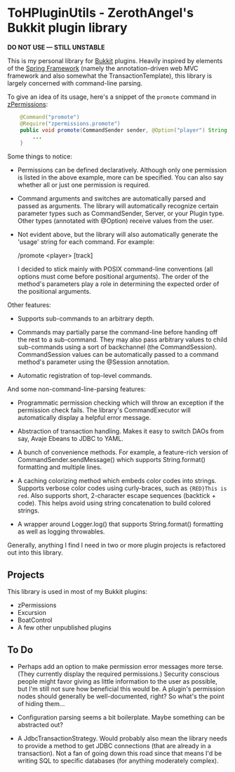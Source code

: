 # ToHPluginUtils - ZerothAngel's Bukkit plugin library #

**DO NOT USE &mdash; STILL UNSTABLE**

This is my personal library for [Bukkit](http://bukkit.org/) plugins. Heavily
inspired by elements of the [Spring Framework](http://www.springsource.org/)
(namely the annotation-driven web MVC framework and also somewhat the
TransactionTemplate), this library is largely concerned with command-line
parsing.

To give an idea of its usage, here's a snippet of the `promote` command
in [zPermissions](http://dev.bukkit.org/server-mods/zpermissions/):

```java
    @Command("promote")
    @Require("zpermissions.promote")
    public void promote(CommandSender sender, @Option("player") String playerName, @Option(value="track", optional=true) String trackName) {
        ...
    }
```

Some things to notice:

*   Permissions can be defined declaratively. Although only one permission is
    listed in the above example, more can be specified. You can also say whether
    all or just one permission is required.

*   Command arguments and switches are automatically parsed and passed as
    arguments. The library will automatically recognize certain
    parameter types such as CommandSender, Server, or your Plugin type.
	Other types (annotated with @Option) receive values from the user.

*   Not evident above, but the library will also automatically generate the
     'usage' string for each command. For example:
	 
    /promote &lt;player> [track]

    I decided to stick mainly with POSIX command-line conventions (all options
    must come before positional arguments). The order of the method's parameters
    play a role in determining the expected order of the positional arguments.

Other features:

*   Supports sub-commands to an arbitrary depth.

*   Commands may partially parse the command-line before handing off the rest
    to a sub-command. They may also pass arbitrary values to child sub-commands
    using a sort of backchannel (the CommandSession). CommandSession values
    can be automatically passed to a command method's parameter using the
    @Session annotation.

*   Automatic registration of top-level commands.

And some non-command-line-parsing features:

*   Programmatic permission checking which will throw an exception if the
    permission check fails. The library's CommandExecutor will automatically
    display a helpful error message.

*   Abstraction of transaction handling. Makes it easy to switch DAOs from say,
    Avaje Ebeans to JDBC to YAML.

*   A bunch of convenience methods. For example, a feature-rich version of
    CommandSender.sendMessage() which supports String.format() formatting
    and multiple lines.

*   A caching colorizing method which embeds color codes into strings. Supports
    verbose color codes using curly-braces, such as `{RED}This is red`. Also
    supports short, 2-character escape sequences (backtick + code). This helps
    avoid using string concatenation to build colored strings.

*   A wrapper around Logger.log() that supports String.format() formatting as
    well as logging throwables.

Generally, anything I find I need in two or more plugin projects is refactored
out into this library.

## Projects ##

This library is used in most of my Bukkit plugins:

*   zPermissions
*   Excursion
*   BoatControl
*   A few other unpublished plugins

## To Do ##

*   Perhaps add an option to make permission error messages more terse. (They
    currently display the required permissions.) Security conscious people might
    favor giving as little information to the user as possible, but I'm still
    not sure how beneficial this would be. A plugin's permission nodes should
    generally be well-documented, right? So what's the point of hiding them...

*   Configuration parsing seems a bit boilerplate. Maybe something can be
    abstracted out?

*   A JdbcTransactionStrategy. Would probably also mean the library needs to
    provide a method to get JDBC connections (that are already in a
    transaction). Not a fan of going down this road since that means I'd be
    writing SQL to specific databases (for anything moderately complex).
